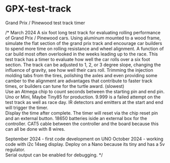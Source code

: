 # GPX-test-track
Grand Prix / Pinewood test track timer


/* March 2024 A six foot long test track for evaluating rolling performance of Grand Prix / Pinewood cars.
Using aluminum mounted to a wood frame, simulate the flat section of the grand prix track and encourage
car builders to spend more time on rolling resistance and wheel alignment.  A function of car build most often overlooked
in the weeks leading up to the race.  This test track has a timer to evaluate how well the car rolls over a six foot section.
The track can be adjusted to 1, 2, or 3 degree slope, changing the influence of gravity, see how well their cars roll.
Trimming the injection molding tabs from the tires, polishing the axles and even providing some camber to the alignment are
advantages that contribute to faster track times, or builders can tune for the turtle award. (slowest)   
Use an Atmega chip to count seconds between the starting pin and end pin. Uno or Mini,  Maybe Tiny85 for production.
9.999 is a failed attempt on the test track as well as race day.
IR detectors and emitters at the start and end will trigger the timer.  
Display the time after complete.
The timer will reset via the chip reset pin and an external button.
18650 batteries iside an external box for the controller.
CAT5 cable between the controller and the board because this can all be done with 8 wires.

September 2024 - first code development on UNO
October 2024 - working code with i2c 14seg display. Deploy on a Nano because its tiny and has a 5v regulator.  
Serial output can be enabled for debugging.
*/

